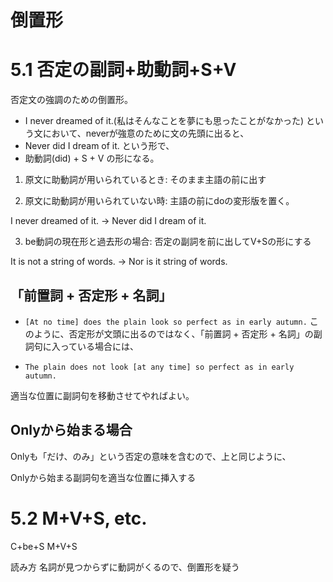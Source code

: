 # 倒置形

# 5.1 否定の副詞+助動詞+S+V

否定文の強調のための倒置形。

- I never dreamed of it.(私はそんなことを夢にも思ったことがなかった)
という文において、neverが強意のために文の先頭に出ると、
- Never did I dream of it.
という形で、
- 助動詞(did) + S + V
の形になる。

1. 原文に助動詞が用いられているとき: そのまま主語の前に出す

2. 原文に助動詞が用いられていない時: 主語の前にdoの変形版を置く。

I never dreamed of it. -> Never did I dream of it.

3. be動詞の現在形と過去形の場合: 否定の副詞を前に出してV+Sの形にする

It is not a string of words. -> Nor is it string of words.

## 「前置詞 + 否定形 + 名詞」
- `[At no time] does the plain look so perfect as in early autumn.`
このように、否定形が文頭に出るのではなく、「前置詞 + 否定形 + 名詞」の副詞句に入っている場合には、

- `The plain does not look [at any time] so perfect as in early autumn.`

適当な位置に副詞句を移動させてやればよい。

## Onlyから始まる場合

Onlyも「だけ、のみ」という否定の意味を含むので、上と同じように、

Onlyから始まる副詞句を適当な位置に挿入する



# 5.2 M+V+S, etc.

C+be+S
M+V+S

読み方
名詞が見つからずに動詞がくるので、倒置形を疑う

